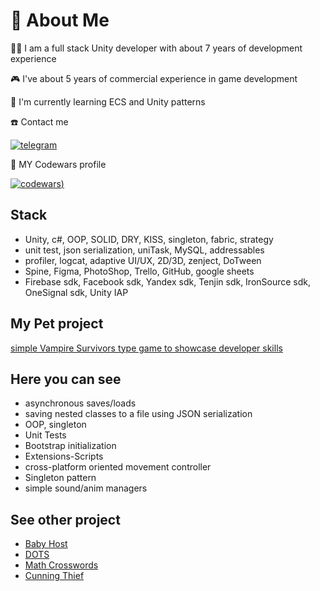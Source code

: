 # 🚀 About Me
👨‍💻 
I am a full stack Unity developer with about 7 years of development experience

🎮
I've about 5 years of commercial experience in game development

🧠 I'm currently learning ECS and Unity patterns

☎️ 
Contact me

[![telegram](https://img.shields.io/badge/telegram-1DA1F2?style=for-the-badge&logo=twitter&logoColor=white)](https://t.me/unity_prog)

🤖
MY Codewars profile

[![codewars](https://www.codewars.com/users/Somarutyagin/badges/large))](https://www.codewars.com/users/Somarutyagin)

## Stack
- Unity, c#, OOP, SOLID, DRY, KISS, singleton, fabric, strategy
- unit test, json serialization, uniTask, MySQL, addressables
- profiler, logcat, adaptive UI/UX, 2D/3D, zenject, DoTween
- Spine, Figma, PhotoShop, Trello, GitHub, google sheets
- Firebase sdk, Facebook sdk, Yandex sdk, Tenjin sdk, IronSource sdk, OneSignal sdk, Unity IAP
  
## My Pet project

[simple Vampire Survivors type game to showcase developer skills](https://github.com/Somarutyagin/Somarutyagin.github.io)

## Here you can see

* asynchronous saves/loads
* saving nested classes to a file using JSON serialization
* OOP, singleton
* Unit Tests
* Bootstrap initialization
* Extensions-Scripts
* cross-platform oriented movement controller
* Singleton pattern
* simple sound/anim managers

## See other project
 - [Baby Host](https://play.google.com/store/apps/details?id=com.DefaultCompany.BabyHost&hl=en_US)
 - [DOTS](https://play.google.com/store/apps/details?id=com.qruqru.dots.flow.puzzle)
 - [Math Crosswords](https://yandex.ru/games/app/271091)
 - [Cunning Thief](https://yandex.ru/games/app/190277)

